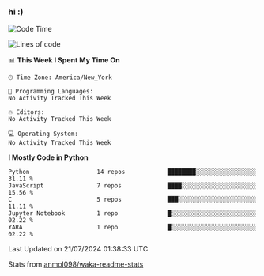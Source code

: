 ### hi :)

<!--START_SECTION:waka-->
![Code Time](http://img.shields.io/badge/Code%20Time-971%20hrs%2010%20mins-blue)

![Lines of code](https://img.shields.io/badge/From%20Hello%20World%20I%27ve%20Written-3.5%20million%20lines%20of%20code-blue)

📊 **This Week I Spent My Time On** 

```text
🕑︎ Time Zone: America/New_York

💬 Programming Languages: 
No Activity Tracked This Week

🔥 Editors: 
No Activity Tracked This Week

💻 Operating System: 
No Activity Tracked This Week
```

**I Mostly Code in Python** 

```text
Python                   14 repos            ████████░░░░░░░░░░░░░░░░░   31.11 % 
JavaScript               7 repos             ████░░░░░░░░░░░░░░░░░░░░░   15.56 % 
C                        5 repos             ███░░░░░░░░░░░░░░░░░░░░░░   11.11 % 
Jupyter Notebook         1 repo              █░░░░░░░░░░░░░░░░░░░░░░░░   02.22 % 
YARA                     1 repo              █░░░░░░░░░░░░░░░░░░░░░░░░   02.22 % 
```




 Last Updated on 21/07/2024 01:38:33 UTC
<!--END_SECTION:waka-->

Stats from [anmol098/waka-readme-stats](https://github.com/anmol098/waka-readme-stats)